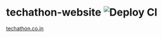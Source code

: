 # techathon-website   ![Deploy CI](https://github.com/regalstreak/techathon-website/workflows/Deploy%20to%20firebase/badge.svg)

[techathon.co.in](https://techathon.co.in)
